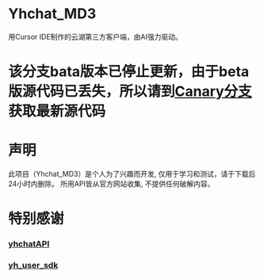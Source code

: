 # Yhchat_MD3
用Cursor IDE制作的云湖第三方客户端，由AI强力驱动。

# 该分支bata版本已停止更新，由于beta版源代码已丢失，所以请到[Canary分支](https://github.com/Kauid323/Yhchat_md3/tree/canary)获取最新源代码

# 声明
此项目（Yhchat_MD3）是个人为了兴趣而开发, 仅用于学习和测试，请于下载后24小时内删除。 所用API皆从官方网站收集, 不提供任何破解内容。

# 特别感谢
### [yhchatAPI](https://github.com/yh-Tpdev/yhchatAPI)
### [yh_user_sdk](https://github.com/yyyytawa-org/yh_user_sdk)
